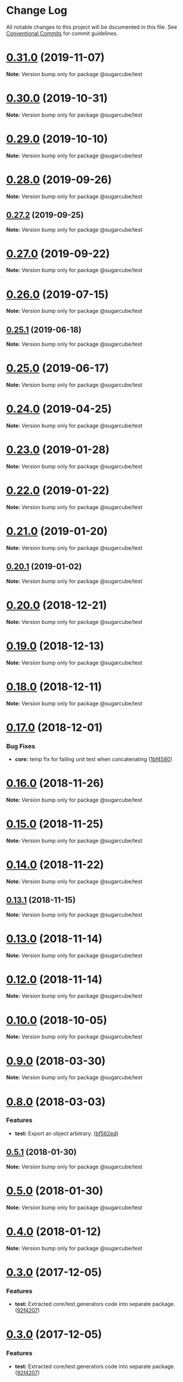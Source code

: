 # Change Log

All notable changes to this project will be documented in this file.
See [Conventional Commits](https://conventionalcommits.org) for commit guidelines.

# [0.31.0](https://github.com/critocrito/sugarcube/tree/master/packages/test/compare/v0.30.2...v0.31.0) (2019-11-07)

**Note:** Version bump only for package @sugarcube/test





# [0.30.0](https://github.com/critocrito/sugarcube/tree/master/packages/test/compare/v0.29.0...v0.30.0) (2019-10-31)

**Note:** Version bump only for package @sugarcube/test





# [0.29.0](https://github.com/critocrito/sugarcube/tree/master/packages/test/compare/v0.28.1...v0.29.0) (2019-10-10)

**Note:** Version bump only for package @sugarcube/test





# [0.28.0](https://github.com/critocrito/sugarcube/tree/master/packages/test/compare/v0.27.2...v0.28.0) (2019-09-26)

**Note:** Version bump only for package @sugarcube/test





## [0.27.2](https://github.com/critocrito/sugarcube/tree/master/packages/test/compare/v0.27.1...v0.27.2) (2019-09-25)

**Note:** Version bump only for package @sugarcube/test





# [0.27.0](https://github.com/critocrito/sugarcube/tree/master/packages/test/compare/v0.26.1...v0.27.0) (2019-09-22)

**Note:** Version bump only for package @sugarcube/test





# [0.26.0](https://github.com/critocrito/sugarcube/tree/master/packages/test/compare/v0.25.1...v0.26.0) (2019-07-15)

**Note:** Version bump only for package @sugarcube/test





## [0.25.1](https://github.com/critocrito/sugarcube/tree/master/packages/test/compare/v0.25.0...v0.25.1) (2019-06-18)

**Note:** Version bump only for package @sugarcube/test





# [0.25.0](https://github.com/critocrito/sugarcube/tree/master/packages/test/compare/v0.24.0...v0.25.0) (2019-06-17)

**Note:** Version bump only for package @sugarcube/test





# [0.24.0](https://github.com/critocrito/sugarcube/tree/master/packages/test/compare/v0.23.0...v0.24.0) (2019-04-25)

**Note:** Version bump only for package @sugarcube/test





# [0.23.0](https://github.com/critocrito/sugarcube/tree/master/packages/test/compare/v0.22.0...v0.23.0) (2019-01-28)

**Note:** Version bump only for package @sugarcube/test





# [0.22.0](https://github.com/critocrito/sugarcube/tree/master/packages/test/compare/v0.21.0...v0.22.0) (2019-01-22)

**Note:** Version bump only for package @sugarcube/test





# [0.21.0](https://github.com/critocrito/sugarcube/tree/master/packages/test/compare/v0.20.1...v0.21.0) (2019-01-20)

**Note:** Version bump only for package @sugarcube/test





## [0.20.1](https://github.com/critocrito/sugarcube/tree/master/packages/test/compare/v0.20.0...v0.20.1) (2019-01-02)

**Note:** Version bump only for package @sugarcube/test





# [0.20.0](https://github.com/critocrito/sugarcube/tree/master/packages/test/compare/v0.19.3...v0.20.0) (2018-12-21)

**Note:** Version bump only for package @sugarcube/test





# [0.19.0](https://github.com/critocrito/sugarcube/tree/master/packages/test/compare/v0.18.0...v0.19.0) (2018-12-13)

**Note:** Version bump only for package @sugarcube/test





# [0.18.0](https://github.com/critocrito/sugarcube/tree/master/packages/test/compare/v0.17.0...v0.18.0) (2018-12-11)

**Note:** Version bump only for package @sugarcube/test





# [0.17.0](https://github.com/critocrito/sugarcube/tree/master/packages/test/compare/v0.16.0...v0.17.0) (2018-12-01)


### Bug Fixes

* **core:** temp fix for failing unit test when concatenating ([1bf4580](https://github.com/critocrito/sugarcube/tree/master/packages/test/commit/1bf4580))





# [0.16.0](https://github.com/critocrito/sugarcube/tree/master/packages/test/compare/v0.15.0...v0.16.0) (2018-11-26)

**Note:** Version bump only for package @sugarcube/test





# [0.15.0](https://github.com/critocrito/sugarcube/tree/master/packages/test/compare/v0.14.0...v0.15.0) (2018-11-25)

**Note:** Version bump only for package @sugarcube/test





# [0.14.0](https://github.com/critocrito/sugarcube/tree/master/packages/test/compare/v0.13.2...v0.14.0) (2018-11-22)

**Note:** Version bump only for package @sugarcube/test





## [0.13.1](https://github.com/critocrito/sugarcube/tree/master/packages/test/compare/v0.13.0...v0.13.1) (2018-11-15)

**Note:** Version bump only for package @sugarcube/test





# [0.13.0](https://github.com/critocrito/sugarcube/tree/master/packages/test/compare/v0.12.0...v0.13.0) (2018-11-14)

**Note:** Version bump only for package @sugarcube/test





# [0.12.0](https://github.com/critocrito/sugarcube/tree/master/packages/test/compare/v0.11.0...v0.12.0) (2018-11-14)

**Note:** Version bump only for package @sugarcube/test





# [0.10.0](https://github.com/critocrito/sugarcube/tree/master/packages/test/compare/v0.9.0...v0.10.0) (2018-10-05)

**Note:** Version bump only for package @sugarcube/test





<a name="0.9.0"></a>
# [0.9.0](https://github.com/critocrito/sugarcube/tree/master/packages/test/compare/v0.8.0...v0.9.0) (2018-03-30)




**Note:** Version bump only for package @sugarcube/test

<a name="0.8.0"></a>
# [0.8.0](https://github.com/critocrito/sugarcube/tree/master/packages/test/compare/v0.7.0...v0.8.0) (2018-03-03)


### Features

* **test:** Export an object arbitrary. ([bf562ed](https://github.com/critocrito/sugarcube/tree/master/packages/test/commit/bf562ed))




<a name="0.5.1"></a>
## [0.5.1](https://github.com/critocrito/sugarcube/tree/master/packages/test/compare/v0.5.0...v0.5.1) (2018-01-30)




**Note:** Version bump only for package @sugarcube/test

<a name="0.5.0"></a>
# [0.5.0](https://github.com/critocrito/sugarcube/tree/master/packages/test/compare/v0.4.0...v0.5.0) (2018-01-30)




**Note:** Version bump only for package @sugarcube/test

<a name="0.4.0"></a>
# [0.4.0](https://github.com/critocrito/sugarcube/tree/master/packages/test/compare/v0.3.0...v0.4.0) (2018-01-12)




**Note:** Version bump only for package @sugarcube/test

<a name="0.3.0"></a>
# [0.3.0](https://github.com/critocrito/sugarcube/tree/master/packages/test/compare/v0.1.0...v0.3.0) (2017-12-05)


### Features

* **test:** Extracted core/test.generators code into separate package. ([92f4207](https://github.com/critocrito/sugarcube/tree/master/packages/test/commit/92f4207))




<a name="0.3.0"></a>
# [0.3.0](https://github.com/critocrito/sugarcube/tree/master/packages/test/compare/v0.1.0...v0.3.0) (2017-12-05)


### Features

* **test:** Extracted core/test.generators code into separate package. ([92f4207](https://github.com/critocrito/sugarcube/tree/master/packages/test/commit/92f4207))
